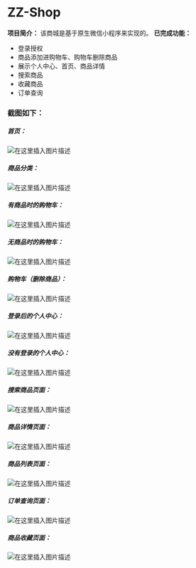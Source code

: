 # ZZ-Shop
**项目简介：**
该商城是基于原生微信小程序来实现的。
**已完成功能：**
- 登录授权
- 商品添加进购物车、购物车删除商品
- 展示个人中心、首页、商品详情
- 搜索商品
- 收藏商品
- 订单查询
### 截图如下：
##### 首页：
![在这里插入图片描述](https://img-blog.csdnimg.cn/20200804205816667.png?x-oss-process=image/watermark,type_ZmFuZ3poZW5naGVpdGk,shadow_10,text_aHR0cHM6Ly9ibG9nLmNzZG4ubmV0L3dlaXhpbl80Mzk1MDY0Mw==,size_16,color_FFFFFF,t_70)

##### 商品分类：
![在这里插入图片描述](https://img-blog.csdnimg.cn/20200804205839639.png?x-oss-process=image/watermark,type_ZmFuZ3poZW5naGVpdGk,shadow_10,text_aHR0cHM6Ly9ibG9nLmNzZG4ubmV0L3dlaXhpbl80Mzk1MDY0Mw==,size_16,color_FFFFFF,t_70)

##### 有商品时的购物车：
![在这里插入图片描述](https://img-blog.csdnimg.cn/20200804205916933.png?x-oss-process=image/watermark,type_ZmFuZ3poZW5naGVpdGk,shadow_10,text_aHR0cHM6Ly9ibG9nLmNzZG4ubmV0L3dlaXhpbl80Mzk1MDY0Mw==,size_16,color_FFFFFF,t_70)

##### 无商品时的购物车：
![在这里插入图片描述](https://img-blog.csdnimg.cn/20200804205912643.png?x-oss-process=image/watermark,type_ZmFuZ3poZW5naGVpdGk,shadow_10,text_aHR0cHM6Ly9ibG9nLmNzZG4ubmV0L3dlaXhpbl80Mzk1MDY0Mw==,size_16,color_FFFFFF,t_70)


##### 购物车（删除商品）：
![在这里插入图片描述](https://img-blog.csdnimg.cn/20200804205933646.png?x-oss-process=image/watermark,type_ZmFuZ3poZW5naGVpdGk,shadow_10,text_aHR0cHM6Ly9ibG9nLmNzZG4ubmV0L3dlaXhpbl80Mzk1MDY0Mw==,size_16,color_FFFFFF,t_70)

##### 登录后的个人中心：
![在这里插入图片描述](https://img-blog.csdnimg.cn/20200804205948434.png?x-oss-process=image/watermark,type_ZmFuZ3poZW5naGVpdGk,shadow_10,text_aHR0cHM6Ly9ibG9nLmNzZG4ubmV0L3dlaXhpbl80Mzk1MDY0Mw==,size_16,color_FFFFFF,t_70)


##### 没有登录的个人中心：
![在这里插入图片描述](https://img-blog.csdnimg.cn/2020080421000230.png?x-oss-process=image/watermark,type_ZmFuZ3poZW5naGVpdGk,shadow_10,text_aHR0cHM6Ly9ibG9nLmNzZG4ubmV0L3dlaXhpbl80Mzk1MDY0Mw==,size_16,color_FFFFFF,t_70)

##### 搜索商品页面：
![在这里插入图片描述](https://img-blog.csdnimg.cn/20200804210018547.png?x-oss-process=image/watermark,type_ZmFuZ3poZW5naGVpdGk,shadow_10,text_aHR0cHM6Ly9ibG9nLmNzZG4ubmV0L3dlaXhpbl80Mzk1MDY0Mw==,size_16,color_FFFFFF,t_70)

##### 商品详情页面：
![在这里插入图片描述](https://img-blog.csdnimg.cn/20200804210031485.png?x-oss-process=image/watermark,type_ZmFuZ3poZW5naGVpdGk,shadow_10,text_aHR0cHM6Ly9ibG9nLmNzZG4ubmV0L3dlaXhpbl80Mzk1MDY0Mw==,size_16,color_FFFFFF,t_70)


##### 商品列表页面：
![在这里插入图片描述](https://img-blog.csdnimg.cn/20200804210041952.png?x-oss-process=image/watermark,type_ZmFuZ3poZW5naGVpdGk,shadow_10,text_aHR0cHM6Ly9ibG9nLmNzZG4ubmV0L3dlaXhpbl80Mzk1MDY0Mw==,size_16,color_FFFFFF,t_70)


##### 订单查询页面：
![在这里插入图片描述](https://img-blog.csdnimg.cn/20200804210104126.png?x-oss-process=image/watermark,type_ZmFuZ3poZW5naGVpdGk,shadow_10,text_aHR0cHM6Ly9ibG9nLmNzZG4ubmV0L3dlaXhpbl80Mzk1MDY0Mw==,size_16,color_FFFFFF,t_70)


##### 商品收藏页面：
![在这里插入图片描述](https://img-blog.csdnimg.cn/20200804210116247.png?x-oss-process=image/watermark,type_ZmFuZ3poZW5naGVpdGk,shadow_10,text_aHR0cHM6Ly9ibG9nLmNzZG4ubmV0L3dlaXhpbl80Mzk1MDY0Mw==,size_16,color_FFFFFF,t_70)


